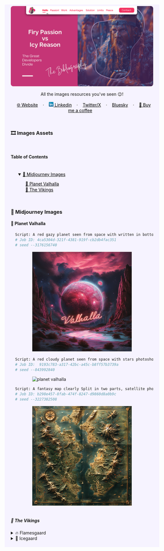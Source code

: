 <!-- RESOURCES COVER -->
<div style="background-color: #F6F3FF; padding: 20px">
<p align="center" style="margin-top: -15px">
  <a href="https://github.com/HelviraG/conferences.resources/tree/main/%5BEN%5Dfiry_and_icy">
    <img style="border-radius: 8px" src="../assets/covers/firy_passion_vs_icy_reason_cover.png" alt="Logo" />
  </a>
</p>

  <p align="center">
    All the images resources you've seen 😉!
    <br />
    <br />
    <a href="https://helvirag.github.io" style="padding: 6px 12px; color: black" onmouseover="this.style.color='purple'; this.style.fontWeight=''" onmouseleave="this.style.color='black'">🌐 Website</a>
    ·
    <a href="https://linkedin.com/helvira-dev" style="padding: 6px 12px; color: black" onmouseover="this.style.color='purple';fontSize=''" onmouseleave="this.style.color='black'; this.style.fontWeight='normal'; fontSize='12px'"><img src="../assets/linkedin.png" width="15px"/> Linkedin</a>
    ·
    <a href="https://twitter.com/helvira_g" style="padding: 6px 12px; color: black" onmouseover="this.style.color='purple';" onmouseleave="this.style.color='black'">Twitter/X</a>
    ·
    <a href="https://bsky.app/profile/helvira.bsky.social" style="padding: 6px 12px; color: black" onmouseover="this.style.color='purple';" onmouseleave="this.style.color='black'">Bluesky</a>
    ·
    <a href="https://www.buymeacoffee.com/helvira" style="padding: 6px 12px; color: black" onmouseover="this.style.color='purple';" onmouseleave="this.style.color='black'">🥤 Buy me a coffee</a>
  </p>

  <br />

<!-- READ MORE ASSETS -->
### 🎞️ Images Assets

<br/>

<!-- TABLE OF CONTENTS -->
#### Table of Contents


<ul style="list-style-type: none; margin-top: 40px;">
 <li style="margin-top: 20px">
    <details style="margin-top: 10px" open="open">
        <summary>
          <a href="#midjourney-images" style="color: black" onmouseover="this.style.fontWeight='700';this.style.color='#6A42AB';" onmouseout="this.style.fontWeight='';this.style.color='black';">👾 Midjourney Images</a>
        </summary>
      <!-- MIDJOURNEY IMAGES SECTION -->
         <ul style="list-style-type: none">
          <li><a href="https://github.com/HelviraG/conferences.resources/tree/main/%5BEN%5Dfiry_and_icy/sections/ImagesAssets.md#-planet-valhalla" style="color: black" onmouseover="this.style.fontWeight='700';this.style.color='#6A42AB';" onmouseout="this.style.fontWeight='';this.style.color='black';">📍 Planet Valhalla</a></li>
          <li style="margin-top: 2px"><a href="https://github.com/HelviraG/conferences.resources/tree/main/%5BEN%5Dfiry_and_icy/sections/ImagesAssets.md#-the-vikings" style="color: black" onmouseover="this.style.fontWeight='700';this.style.color='#6A42AB';" onmouseout="this.style.fontWeight='';this.style.color='black';">📍 The Vikings</a></li>
        </ul>
      </details>
    </li>
  </ul>
  <br />


### 👾 Midjourney Images

#### 📍 Planet Valhalla

  ```sh
    Script: A red gazy planet seen from space with written in bottom of the image in giant neon letters "Valhalla"
    # Job ID: 4ca5304d-321f-4381-919f-cb2db4fac351
    # seed --3176156740  
  ```
  <div style="max-width: 70%; margin: 0 auto">
    <img src="../../%5BFR%5Dpassion_and_dev/assets/images/midjourney/planet_valhalla.png" alt="planet valhalla" />
  </div>

  ```sh
    Script: A red cloudy planet seen from space with stars photoshoot colored, with a futuristic bright neon sign in the bottom of the image that says in giant letter "Valhalla"
    # Job ID:  9193c783-a317-42bc-a45c-b8ff57b3739a
    # seed --843992840  
  ```
  <div style="max-width: 70%; margin: 0 auto">
    <img src="../../%5BFR%5Dpassion_and_dev/assets/images/midjourney/valhalla_planet_1.png" alt="planet valhalla" />
  </div>

  ```sh
    Script: A fantasy map clearly Split in two parts, satellite photo
    # Job ID: b298e457-8fab-474f-8247-d9860d8a0b9c
    # seed --3227382508  
  ```
  <div style="max-width: 70%; margin: 0 auto">
    <img src="../../%5BFR%5Dpassion_and_dev/assets/images/midjourney/valhalla_planet_map.png" alt="planet valhalla map" />
  </div>

<br />

##### 📍 The Vikings

<details>
<summary>🔥 Flamesgaard</summary>

  ```sh
    Script: A gorgeous viking queen, a bright beautiful face war red painting, wearing an Amazon like armor, with vibrant red hair, sophisticated braids and jewelry, subtile profile angle, photo realistic, cinematic light, vibrant colors
    # Job ID: 25c65a99-ea53-4870-9747-9167d82861fb
    # seed --44516796  
  ```
  <div style="max-width: 70%; margin: 0 auto">
    <img src="../../%5BFR%5Dpassion_and_dev/assets/images/midjourney/fire_viking_queen.png" alt="flamesgaard queen" />
  </div>

  ```sh
    Script: A front row of vikings with red hair and braids, with red horns, screaming, ready to fight, typing on a keyboard, computer screen visible, looking fierce
    # Job ID: 68c9806f-ec2e-4e4c-aab5-856c781b01e5
    # seed --877073640  
  ```
  <div style="max-width: 70%; margin: 0 auto">
    <img src="../../%5BFR%5Dpassion_and_dev/assets/images/midjourney/viking_prez_cover.png" alt="flamesgaard citizen" />
  </div>

  ```sh
    Script: A front row of vikings with red hair and braids, with red horns, screaming, ready to fight, typing on a keyboard, computer screen visible, looking fierce
    # Job ID: 120447b2-cf30-4a6a-89d9-113ee2ee5a87
    # seed --877073640  
  ```
  <div style="max-width: 70%; margin: 0 auto">
    <img src="../../%5BFR%5Dpassion_and_dev/assets/images/midjourney/fire_viking_citizen_1.png" alt="flamesgaard citizen" />
  </div>

  ```sh
    Script: A front row of vikings with red hair and braids, with red horns, screaming, ready to fight, typing on a keyboard, computer screen visible, looking fierce
    # Job ID: 24356437-de79-4457-98a9-43c470045e13
    # seed --877073640  
  ```
  <div style="max-width: 70%; margin: 0 auto">
    <img src="../../%5BFR%5Dpassion_and_dev/assets/images/midjourney/fire_viking_citizen_2.png" alt="flamesgaard citizen" />
  </div>

  ```sh
    Script: A front row of vikings with red hair and braids, with red horns, screaming, ready to fight, typing on a keyboard, computer screen visible, looking fierce
    # Job ID: b298e457-8fab-474f-8247-d9860d8a0b9c
    # seed --877073640  
  ```
  <div style="max-width: 70%; margin: 0 auto">
    <img src="../../%5BFR%5Dpassion_and_dev/assets/images/midjourney/fire_viking_citizen_3.png" alt="flamesgaard citizen" />
  </div>

  ```sh
    Script: A  front row of vikings with red hair and braids, with red horns, ready to fight, typing on a keyboard, looking fierce, with their computer screen in the foreground, photorealistic, cinematic light
    # Job ID: 564e7bcc-9fbc-460c-82c6-f4c095eb6f74
    # seed --1781832533  
  ```
  <div style="max-width: 70%; margin: 0 auto">
    <img src="../../%5BFR%5Dpassion_and_dev/assets/images/midjourney/fire_viking_citizen_4.png" alt="flamesgaard citizen" />
  </div>

  ```sh
    Script: A front row of vikings with red hair and braids, with red horns, screaming, ready to fight, typing on a keyboard, looking fierce, with their computer screen in the foreground, photorealistic, cinematic light
    # Job ID: b298e457-8fab-474f-8247-d9860d8a0b9c
    # seed --3227382508  
  ```
  <div style="max-width: 70%; margin: 0 auto">
    <img src="../../%5BFR%5Dpassion_and_dev/assets/images/midjourney/fire_viking_citizen_5.png" alt="flamesgaard citizen" />
  </div>

  ```sh
    Script: A front row of vikings with red hair and braids, with red horns, screaming, ready to fight, typing on a keyboard, looking fierce, with their computer screen in the foreground, photorealistic, cinematic light
    # Job ID: bae05ac8-ea8a-4e14-827e-1754a762555c
    # seed --2385038810  
  ```
  <div style="max-width: 70%; margin: 0 auto">
    <img src="../../%5BFR%5Dpassion_and_dev/assets/images/midjourney/fire_viking_citizen_6.png" alt="flamesgaard citizen" />
  </div>

  ```sh
    Script: A fantasy map clearly Split in two parts, satellite photo
    # Job ID: bd36b9ec-a0eb-4a4f-afeb-352324ac2de3
    # seed --2385038810  
  ```
  <div style="max-width: 70%; margin: 0 auto">
    <img src="../../%5BFR%5Dpassion_and_dev/assets/images/midjourney/fire_viking_citizen_7.png" alt="flamesgaard citizen" />
  </div>
</details>

<details>
<summary>🧊 Icegaard</summary>

  ```sh
    Script: A gorgeous viking queen, a bright beautiful face war painting, wearing an Amazon like armor, with blue hair, sophisticated braids and jewelry, subtile profile angle, photo realistic, cinematic light, vibrant colors
    # Job ID: 391d807d-bc64-4e74-8b3d-d77f43a82e60
    # seed --3616332674  
  ```
  <div style="max-width: 70%; margin: 0 auto">
    <img src="../../%5BFR%5Dpassion_and_dev/assets/images/midjourney/ice_viking_queen.png" alt="icegaard queen" />
  </div>

  <div style="max-width: 70%; margin: 0 auto">
    <img src="../../%5BFR%5Dpassion_and_dev/assets/images/midjourney/ice_viking_queen_closeup.png" alt="icegaard citizen" />
  </div>

  ```sh
    Script: A front row of vikings with blue hair and braids, with blue horns, ready to fight, typing on a keyboard, looking fierce, with their computer screen in the foreground, photorealistic, cinematic light
    # Job ID: 38cfc790-7422-466b-81f9-4a307bae0d6f
    # seed --3094039146  
  ```
  <div style="max-width: 70%; margin: 0 auto">
    <img src="../../%5BFR%5Dpassion_and_dev/assets/images/midjourney/ice_viking_citizen_1.png" alt="icegaard citizen" />
  </div>

  ```sh
    Script: A front row of vikings with blue hair and braids, with blue helmet, ready to fight, typing on a keyboard, looking fierce, with their computer screen in the foreground, photorealistic, cinematic light
    # Job ID: 24163f9b-275d-4302-9e1c-d99e5358848d
    # seed --4132944021  
  ```
  <div style="max-width: 70%; margin: 0 auto">
    <img src="../../%5BFR%5Dpassion_and_dev/assets/images/midjourney/ice_viking_citizen_2.png" alt="icegaard citizen" />
  </div>

  ```sh
    Script: A front row of vikings with blue hair and braids, with blue helmet, ready to fight, typing on a keyboard, looking fierce, with their computer screen in the foreground, photorealistic, cinematic light
    # Job ID: b298e457-8fab-474f-8247-d9860d8a0b9c
    # seed --3088666809  
  ```
  <div style="max-width: 70%; margin: 0 auto">
    <img src="../../%5BFR%5Dpassion_and_dev/assets/images/midjourney/ice_viking_citizen_3.png" alt="icegaard citizen" />
  </div>

  ```sh
    Script: A front row of vikings with blue hair and braids, with blue horns, ready to fight, typing on a keyboard, looking fierce, with their computer screen in the foreground, photorealistic, cinematic light
    # Job ID: 211f8899-8d0c-4e9d-bbf2-37a29c73910b
    # seed --657639754  
  ```
  <div style="max-width: 70%; margin: 0 auto">
    <img src="../../%5BFR%5Dpassion_and_dev/assets/images/midjourney/ice_viking_citizen_4.png" alt="icegaard citizen" />
  </div>
</details>
</div>

